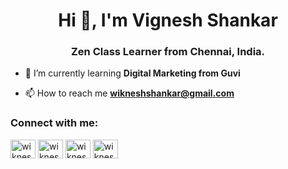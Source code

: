 <h1 align="center">Hi 👋, I'm Vignesh Shankar</h1>
<h3 align="center">Zen Class Learner from Chennai, India.</h3>

- 🌱 I’m currently learning **Digital Marketing from Guvi**

- 📫 How to reach me **wikneshshankar@gmail.com**


<h3 align="left">Connect with me:</h3>
<p align="left">
<a href="https://twitter.com/wikneshshankar" target="blank"><img align="center" src="https://raw.githubusercontent.com/rahuldkjain/github-profile-readme-generator/master/src/images/icons/Social/twitter.svg" alt="wikneshshankar" height="30" width="40" /></a>
<a href="https://linkedin.com/in/wikneshshankar" target="blank"><img align="center" src="https://raw.githubusercontent.com/rahuldkjain/github-profile-readme-generator/master/src/images/icons/Social/linked-in-alt.svg" alt="wikneshshankar" height="30" width="40" /></a>
<a href="https://fb.com/wikneshshankar" target="blank"><img align="center" src="https://raw.githubusercontent.com/rahuldkjain/github-profile-readme-generator/master/src/images/icons/Social/facebook.svg" alt="wikneshshankar" height="30" width="40" /></a>
<a href="https://instagram.com/wikneshshankar" target="blank"><img align="center" src="https://raw.githubusercontent.com/rahuldkjain/github-profile-readme-generator/master/src/images/icons/Social/instagram.svg" alt="wikneshshankar" height="30" width="40" /></a>
</p>
